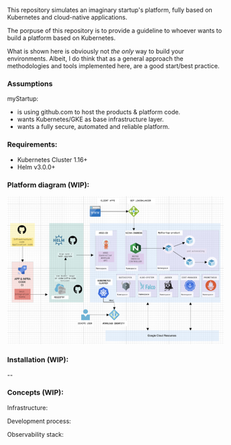 This repository simulates an imaginary startup's platform, fully based on Kubernetes and cloud-native applications.

The porpuse of this repository is to provide a guideline to whoever wants to build a platform based on Kubernetes.

What is shown here is obviously not *the only* way to build your environments. Albeit, I do think that as a general approach the methodologies and tools implemented here, are a good start/best practice.

### Assumptions

myStartup:

* is using github.com to host the products & platform code.
* wants Kubernetes/GKE as base infrastructure layer.
* wants a fully secure, automated and reliable platform.

### Requirements:

- Kubernetes Cluster 1.16+
- Helm v3.0.0+


### Platform diagram (WIP):

![myStartup Platform Logical Diagram](images/myStartupPlatform.png)


### Installation (WIP):

--

### Concepts (WIP):

Infrastructure:

Development process:

Observability stack:
